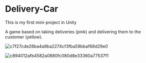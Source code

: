 # Delivery-Car
 This is my first mini-project in Unity
 
 A game based on taking deliveries (pink) and delivering them to the customer (yellow).
 
![c7f27cde28ba4a9ba2274cf3fba59bbaf68d29e0](https://user-images.githubusercontent.com/130579265/235554055-d1d63db9-e4b9-464c-916e-ba77484e4114.png)

![c894012afb4582a0880fc080d8e33360a77537f1](https://user-images.githubusercontent.com/130579265/235554073-fb1fb777-46d3-4f07-a0f3-ac8863b725a4.jpeg)


